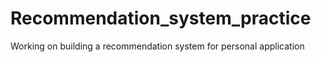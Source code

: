 # Recommendation_system_practice
Working on building a recommendation system for personal application

